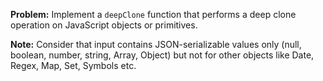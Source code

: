 **Problem:** Implement a `deepClone` function that performs a deep clone operation on JavaScript objects or primitives.

**Note:** Consider that input contains JSON-serializable values only (null, boolean, number, string, Array, Object) but not for other objects like Date, Regex, Map, Set, Symbols etc.